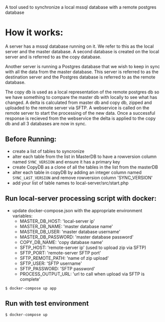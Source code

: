 A tool used to synchronize a local mssql database with a remote postgres database

# How it works:

A server has a mssql database running on it. We refer to this as the local server and the master database. A second database is created on the local server and is referred to as the copy database.

Another server is running a Postgres database that we wish to keep in sync with all the data from the master database. This server is referred to as the destination server and the Postgres database is referred to as the remote database.

The copy db is used as a local representation of the remote postgres db so we have something to compare the master db with locally to see what has changed. A delta is calculated from master db and copy db, zipped and uploaded to the remote server via SFTP. A webservice is called on the remote server to start the processing of the new data. Once a successful response is recieved from the webservice the delta is applied to the copy db and all 3 databases are now in sync.

## Before Running:

-   create a list of tables to syncronize
-   alter each table from the list in MasterDB to have a rowversion column named `SYNC_VERSION` and ensure it has a primary key
-   create CopyDB as a clone of all the tables in the list from the masterDB
-   alter each table in copyDB by adding an integer column named `SYNC_LAST_VERSION` and remove rowversion column 'SYNC_VERSION'
-   add your list of table names to local-server/src/start.php

## Run local-server processing script with docker:

-   update docker-compose.json with the appropriate environment variables:
    -   MASTER_DB_HOST: 'local-server ip'
    -   MASTER_DB_NAME: 'master database name'
    -   MASTER_DB_USER: 'master database username'
    -   MASTER_DB_PASSWORD: 'master database password'
    -   COPY_DB_NAME: 'copy database name'
    -   SFTP_HOST: 'remote-server ip' (used to upload zip via SFTP)
    -   SFTP_PORT: 'remote-server SFTP port'
    -   SFTP_REMOTE_PATH: 'name of zip upload'
    -   SFTP_USER: 'SFTP username'
    -   SFTP_PASSWORD: 'SFTP password'
    -   PROCESS_OUTPUT_URL: 'url to call when upload via SFTP is complete'

```
$ docker-compose up app
```

## Run with test environment

```
$ docker-compose up
```
